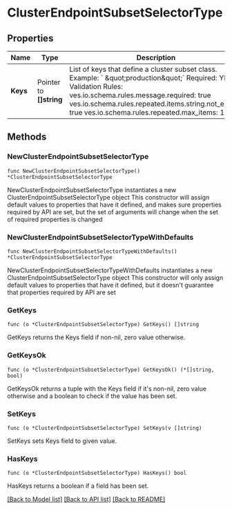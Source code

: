# ClusterEndpointSubsetSelectorType

## Properties

Name | Type | Description | Notes
------------ | ------------- | ------------- | -------------
**Keys** | Pointer to **[]string** |  List of keys that define a cluster subset class.  Example: &#x60; \&quot;production\&quot;&#x60;  Required: YES  Validation Rules:   ves.io.schema.rules.message.required: true   ves.io.schema.rules.repeated.items.string.not_empty: true   ves.io.schema.rules.repeated.max_items: 16  | [optional] 

## Methods

### NewClusterEndpointSubsetSelectorType

`func NewClusterEndpointSubsetSelectorType() *ClusterEndpointSubsetSelectorType`

NewClusterEndpointSubsetSelectorType instantiates a new ClusterEndpointSubsetSelectorType object
This constructor will assign default values to properties that have it defined,
and makes sure properties required by API are set, but the set of arguments
will change when the set of required properties is changed

### NewClusterEndpointSubsetSelectorTypeWithDefaults

`func NewClusterEndpointSubsetSelectorTypeWithDefaults() *ClusterEndpointSubsetSelectorType`

NewClusterEndpointSubsetSelectorTypeWithDefaults instantiates a new ClusterEndpointSubsetSelectorType object
This constructor will only assign default values to properties that have it defined,
but it doesn't guarantee that properties required by API are set

### GetKeys

`func (o *ClusterEndpointSubsetSelectorType) GetKeys() []string`

GetKeys returns the Keys field if non-nil, zero value otherwise.

### GetKeysOk

`func (o *ClusterEndpointSubsetSelectorType) GetKeysOk() (*[]string, bool)`

GetKeysOk returns a tuple with the Keys field if it's non-nil, zero value otherwise
and a boolean to check if the value has been set.

### SetKeys

`func (o *ClusterEndpointSubsetSelectorType) SetKeys(v []string)`

SetKeys sets Keys field to given value.

### HasKeys

`func (o *ClusterEndpointSubsetSelectorType) HasKeys() bool`

HasKeys returns a boolean if a field has been set.


[[Back to Model list]](../README.md#documentation-for-models) [[Back to API list]](../README.md#documentation-for-api-endpoints) [[Back to README]](../README.md)


